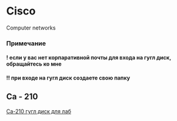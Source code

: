 # Cisco
Computer networks
### Примечание
#### ! если у вас нет корпаративной почты для входа на гугл диск, обращайтесь ко мне
#### !! при входе на гугл диск создаете свою папку

## Са - 210
<a href="https://drive.google.com/drive/folders/18aN-CbRVoLTcE6tEsrqYdIpxqADhTzOe?usp=sharing">Са-210  гугл диск для лаб<a/>